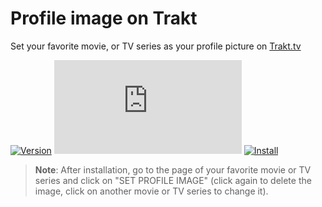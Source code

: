 # Profile image on Trakt

Set your favorite movie, or TV series as your profile picture on [Trakt.tv][trakt-link]

[![Version][version-badge]][link]
[![Size][size-badge]][link]
[![Install][install-badge]][download-link]

>**Note**: After installation, go to the page of your favorite movie or TV series and click on "SET PROFILE IMAGE" (click again to delete the image, click on another movie or TV series to change it).

[trakt-link]: https://trakt.tv/
[link]: #profile-image-on-trakt

[version-badge]: https://flat.badgen.net/runkit/iFelix18/version/Trakt-Userscripts/profile-image-on-trakt
[size-badge]: https://flat.badgen.net/badgesize/normal/iFelix18/Trakt-Userscripts/master/userscripts/profile-image-on-trakt.user.js
[install-badge]: https://flat.badgen.net/badge/install%20directly%20from/GitHub/blue "Click here!"

[download-link]: https://cdn.jsdelivr.net/gh/iFelix18/Trakt-Userscripts@master/userscripts/profile-image-on-trakt.user.js "Click here!"

